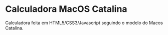 # Calculadora MacOS Catalina
 Calculadora feita em HTML5/CSS3/Javascript seguindo o modelo do Macos Catalina.
